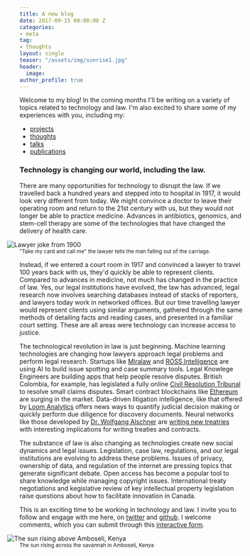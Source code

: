 ```yaml
---
title: A new blog
date: 2017-09-15 00:00:00 Z
categories:
- meta
tag:
- thoughts
layout: single
teaser: "/assets/img/sunrise1.jpg"
header:
  image: 
author_profile: true
---
```


Welcome to my blog! In the coming months I'll be writing on a variety of topics related to technology and law. I'm also excited to share some of my experiences with you, including my:

<ul class="list-unstyled">
    <li><a href="{{ site.url }}{{ site.baseurl }}/projects"><i class="em em-wrench"></i> projects</a></li>
    <li><a href="{{ site.url }}{{ site.baseurl }}/thoughts"><i class="em em-bulb"></i> thoughts</a></li>
    <li><a href="{{ site.url }}{{ site.baseurl }}/talks"><i class="em em-loudspeaker"></i> talks</a></li>
    <li><a href="{{ site.url }}{{ site.baseurl }}/publications"><i class="em em-orange_book"></i> publications</a></li>
</ul>

### Technology is changing our world, including the law. 

There are many opportunities for technology to disrupt the law. If we travelled back a hundred years and stepped into to hospital in 1917, it would look very different from today. We might convince a doctor to leave their operating room and return to the 21st century with us, but they would not longer be able to practice medicine. Advances in antibiotics, genomics, and stem-cell therapy are some of the technologies that have changed the delivery of health care.

<img style="margin-left: -2em;" src="{{ site.url }}{{ site.baseurl }}/assets/img/LawyerJokes1900Closeup.jpg" alt="Lawyer joke from 1900">
<div>
<small>"Take my card and call me" the lawyer tells the man falling out of the carriage.</small></div>

Instead, if we entered a court room in 1917 and convinced a lawyer to travel 100 years back with us, they'd quickly be able to represent clients. Compared to advances in medicine, not much has changed in the practice of law. Yes, our legal institutions have evolved, the law has advanced, legal research now involves searching databases instead of stacks of reporters, and lawyers today work in networked offices. But our time travelling lawyer would represent clients using similar arguments, gathered through the same methods of detailing facts and reading cases, and presented in a familiar court setting. These are all areas were technology can increase access to justice.

The technological revolution in law is just beginning. Machine learning technologies are changing how lawyers approach legal problems and perform legal research. Startups like [Miralaw](https://www.mira.law/) and [ROSS Intelligence](http://www.rossintelligence.com/%22%20%5Ct%20%22_blank) are using AI to build issue spotting and case summary tools. Legal Knowlege Engineers are building apps that help people resolve disputes. British Colombia, for example, has legislated a fully online [Civil Resolution Tribunal](https://civilresolutionbc.ca/) to resolve small claims disputes. Smart contract blockchains like [Ethereum](https://blockgeeks.com/guides/what-is-ethereum/) are surging in the market. Data-driven litigation intelligence, like that offered by [Loom Analytics](https://www.loomanalytics.com/) offers news ways to quantify judicial decision making or quickly perform due diligence for discovery documents. Neural networks like those developed by [Dr. Wolfgang Alschner](https://commonlaw.uottawa.ca/en/people/alschner-wolfgang) are [writing new treatries](http://mappinginvestmenttreaties.com/specials/rnn-experiment/) with interesting implications for writing treaties and contracts. 

The substance of law is also changing as technologies create new social dynamics and legal issues. Legislation, case law, regulations, and our legal institutions are evolving to address these problems. Issues of privacy, ownership of data, and regulation of the internet are pressing topics that generate significant debate. Open access has become a popular tool to share knowledge while managing copyright issues. International treaty negotiations and kegislative review of key intellectual property legislation raise questions about how to facilitate innovation in Canada. 

This is an exciting time to be working in technology and law. I invite you to follow and engage with me here, on [twitter](https://twitter.com/baarbeh/) and [github](https://github.com/baarbeh). I welcome comments, which you can submit through this [interactive form](https://jbaarbe.typeform.com/to/BwFIyM).

<img style="margin-left: -2em;" src="{{ site.url }}{{ site.baseurl }}/assets/img/sunrise1.jpg" alt="The sun rising above Amboseli, Kenya">
<div><small>The sun rising across the savannah in Amboseli, Kenya</small></div>



